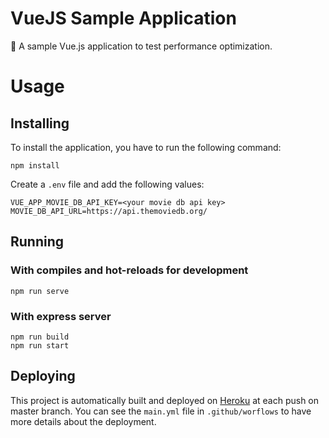 # VueJS Sample Application

:rocket: A sample Vue.js application to test performance optimization.

# Usage

## Installing

To install the application, you have to run the following command:
```
npm install
```

Create a `.env` file and add the following values:

```
VUE_APP_MOVIE_DB_API_KEY=<your movie db api key>
MOVIE_DB_API_URL=https://api.themoviedb.org/
```

## Running
### With compiles and hot-reloads for development

```
npm run serve
```

### With express server

```
npm run build
npm run start
```

## Deploying

This project is automatically built and deployed on [Heroku](https://www.google.com) at each push on master branch. You can see the `main.yml` file in `.github/worflows` to have more details about the deployment.
